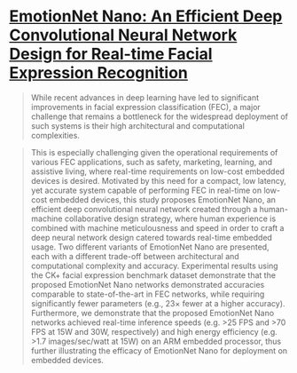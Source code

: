 # [EmotionNet Nano: An Efficient Deep Convolutional Neural Network Design for Real-time Facial Expression Recognition](https://arxiv.org/abs/2006.15759)

> While recent advances in deep learning have led to significant improvements in facial expression classification (FEC),
a major challenge that remains a bottleneck for the widespread deployment of such systems is their high architectural and computational complexities. 

> This is especially challenging given the operational requirements of various FEC applications, such as safety, marketing, learning, and assistive living,
where real-time requirements on low-cost embedded devices is desired. Motivated by this need for a compact, low latency, 
yet accurate system capable of performing FEC in real-time on low-cost embedded devices, this study proposes EmotionNet Nano,
an efficient deep convolutional neural network created through a human-machine collaborative design strategy, 
where human experience is combined with machine meticulousness and speed in order to craft a deep neural network design catered towards real-time embedded usage. 
Two different variants of EmotionNet Nano are presented, each with a different trade-off between architectural and computational complexity and accuracy. 
Experimental results using the CK+ facial expression benchmark dataset demonstrate that the proposed EmotionNet Nano networks demonstrated accuracies comparable to state-of-the-art in FEC networks, 
while requiring significantly fewer parameters (e.g., 23× fewer at a higher accuracy). 
Furthermore, we demonstrate that the proposed EmotionNet Nano networks achieved real-time inference speeds (e.g. >25 FPS and >70 FPS at 15W and 30W, respectively)
and high energy efficiency (e.g. >1.7 images/sec/watt at 15W) on an ARM embedded processor, 
thus further illustrating the efficacy of EmotionNet Nano for deployment on embedded devices.
